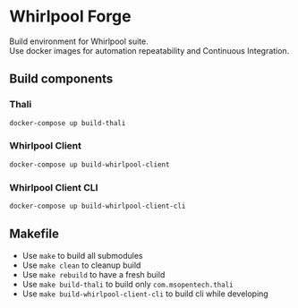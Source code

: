 # Whirlpool Forge

Build environment for Whirlpool suite.  
Use docker images for automation repeatability and Continuous Integration.

## Build components

### Thali

```bash
docker-compose up build-thali
```

### Whirlpool Client

```bash
docker-compose up build-whirlpool-client
```

### Whirlpool Client CLI

```bash
docker-compose up build-whirlpool-client-cli
```

## Makefile

- Use `make` to build all submodules
- Use `make clean` to cleanup build
- Use `make rebuild` to have a fresh build
- Use `make build-thali` to build only `com.msopentech.thali`
- Use `make build-whirlpool-client-cli` to build cli while developing
